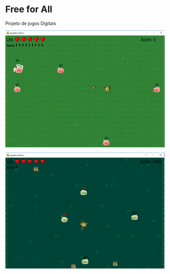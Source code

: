 # Free for All
Projeto de jogos Digitais

![Screenshot 1](https://github.com/fernandofc16/Pygame-LP1/blob/master/screen_shots/Pygame1_screenshot1.png)

![Screenshot 2](https://github.com/fernandofc16/Pygame-LP1/blob/master/screen_shots/Pygame1_screenshot2.png)
